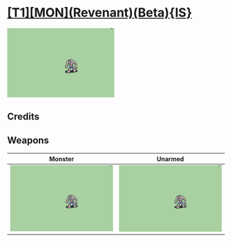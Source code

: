 # [\[T1\]\[MON\]\(Revenant\)\(Beta\){IS}](./)

<img src="./8.%20Monster/Monster_000.png" alt="[T1][MON](Revenant)(Beta){IS} standing" />

## Credits



## Weapons


|Monster |Unarmed |
|  :---: | :---: |
| <img alt="Monster animation" src="./8.%20Monster/Monster.gif" /> | <img alt="Unarmed animation" src="./8.%20Unarmed/Unarmed.gif" /> |
